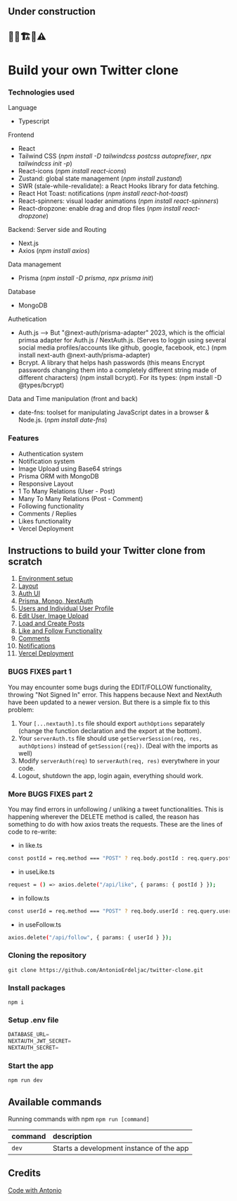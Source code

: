 ## Under construction

## 👷‍♂️🏗️🚧⚠️

# Build your own Twitter clone

### Technologies used

Language

-   Typescript

Frontend

-   React
-   Tailwind CSS (_npm install -D tailwindcss postcss autoprefixer_, _npx tailwindcss init -p_)
-   React-icons (_npm install react-icons_)
-   Zustand: global state management (_npm install zustand_)
-   SWR (stale-while-revalidate): a React Hooks library for data fetching.
-   React Hot Toast: notifications (_npm install react-hot-toast_)
-   React-spinners: visual loader animations (_npm install react-spinners_)
-   React-dropzone: enable drag and drop files (_npm install react-dropzone_)

Backend: Server side and Routing

-   Next.js
-   Axios (_npm install axios_)

Data management

-   Prisma (_npm install -D prisma_, _npx prisma init_)

Database

-   MongoDB

Authetication

-   Auth.js --> But "@next-auth/prisma-adapter" 2023, which is the official primsa adapter for Auth.js / NextAuth.js. (Serves to loggin using several social media profiles/accounts like github, google, facebook, etc.) (npm install next-auth @next-auth/prisma-adapter)
-   Bcrypt. A library that helps hash passwords (this means Encrypt passwords changing them into a completely different string made of different characters) (npm install bcrypt). For its types: (npm install -D @types/bcrypt)

Data and Time manipulation (front and back)

-   date-fns: toolset for manipulating JavaScript dates in a browser & Node.js. (_npm install date-fns_)

### Features

-   Authentication system
-   Notification system
-   Image Upload using Base64 strings
-   Prisma ORM with MongoDB
-   Responsive Layout
-   1 To Many Relations (User - Post)
-   Many To Many Relations (Post - Comment)
-   Following functionality
-   Comments / Replies
-   Likes functionality
-   Vercel Deployment

## Instructions to build your Twitter clone from scratch

1. [Environment setup](https://github.com/rubenarturopj/twitter_clone_001/blob/main/01_Instructions/01_Environment_setup.md)
2. [Layout](https://github.com/rubenarturopj/twitter_clone_001/blob/main/01_Instructions/02_Layout.md)
3. [Auth UI](https://github.com/rubenarturopj/twitter_clone_001/blob/main/01_Instructions/03_Auth%20UI.md)
4. [Prisma, Mongo, NextAuth](https://github.com/rubenarturopj/twitter_clone_001/blob/main/01_Instructions/04_Prisma_mongo_nextauth.md)
5. [Users and Individual User Profile](https://github.com/rubenarturopj/twitter_clone_001/blob/main/01_Instructions/05_users_and_individual_profile.md)
6. [Edit User, Image Upload](https://github.com/rubenarturopj/twitter_clone_001/blob/main/01_Instructions/06_edit_user_image_upload.md)
7. [Load and Create Posts](https://github.com/rubenarturopj/twitter_clone_001/blob/main/01_Instructions/07_load_and_create_posts.md)
8. [Like and Follow Functionality](https://github.com/rubenarturopj/twitter_clone_001/blob/main/01_Instructions/08_like_and_follow_functionality.md)
9. [Comments](https://github.com/rubenarturopj/twitter_clone_001/blob/main/01_Instructions/09_comments.md)
10. [Notifications](https://github.com/rubenarturopj/twitter_clone_001/blob/main/01_Instructions/10_notifications.md)
11. [Vercel Deployment](https://github.com/rubenarturopj/twitter_clone_001/blob/main/01_Instructions/11_vercel_deployment.md)

### BUGS FIXES part 1

You may encounter some bugs during the EDIT/FOLLOW functionality, throwing "Not Signed In" error. This happens because Next and NextAuth have been updated to a newer version. But there is a simple fix to this problem:

1. Your `[...nextauth].ts` file should export `authOptions` separately (change the function declaration and the export at the bottom).
2. Your `serverAuth.ts` file should use `getServerSession(req, res, authOptions)` instead of `getSession({req})`. (Deal with the imports as well)
3. Modify `serverAuth(req)` to `serverAuth(req, res)` everytwhere in your code.
4. Logout, shutdown the app, login again, everything should work.

### More BUGS FIXES part 2

You may find errors in unfollowing / unliking a tweet functionalities. This is happening wherever the DELETE method is called, the reason has something to do with how axios treats the requests. These are the lines of code to re-write:

-   in like.ts

```sh
const postId = req.method === "POST" ? req.body.postId : req.query.postId;
```

-   in useLike.ts

```sh
request = () => axios.delete("/api/like", { params: { postId } });
```

-   in follow.ts

```sh
const userId = req.method === "POST" ? req.body.userId : req.query.userId;
```

-   in useFollow.ts

```sh
axios.delete("/api/follow", { params: { userId } });
```

### Cloning the repository

```shell
git clone https://github.com/AntonioErdeljac/twitter-clone.git
```

### Install packages

```shell
npm i
```

### Setup .env file

```js
DATABASE_URL=
NEXTAUTH_JWT_SECRET=
NEXTAUTH_SECRET=
```

### Start the app

```shell
npm run dev
```

## Available commands

Running commands with npm `npm run [command]`

| command | description                              |
| :------ | :--------------------------------------- |
| `dev`   | Starts a development instance of the app |

## Credits

[Code with Antonio](https://youtu.be/ytkG7RT6SvU)

